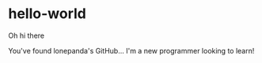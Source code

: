 # hello-world

Oh hi there

You've found lonepanda's GitHub... I'm a new programmer looking to learn!

